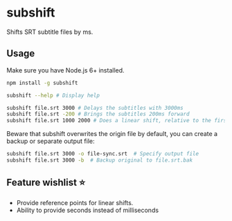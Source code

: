 # subshift

Shifts SRT subtitle files by ms.

## Usage

Make sure you have Node.js 6+ installed.

```bash
npm install -g subshift
```

```bash
subshift --help # Display help
```

```bash
subshift file.srt 3000 # Delays the subtitles with 3000ms
subshift file.srt -200 # Brings the subtitles 200ms forward
subshift file.srt 1000 2000 # Does a linear shift, relative to the first and last subtitle

```

Beware that subshift overwrites the origin file by default, you can create a backup or separate output file:

```bash
subshift file.srt 3000 -o file-sync.srt  # Specify output file
subshift file.srt 3000 -b  # Backup original to file.srt.bak
```

## Feature wishlist ⭐️

- Provide reference points for linear shifts.
- Ability to provide seconds instead of milliseconds
